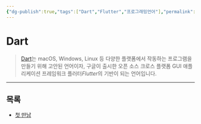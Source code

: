 ```yaml
---
{"dg-publish":true,"tags":["Dart","Flutter","프로그래밍언어"],"permalink":"/ProgrammingLanguage/Dart/Home/","dgPassFrontmatter":true,"created":"2024-02-06T20:35:19.173+09:00","updated":"2024-08-02T16:22:25.320+09:00"}
---
```



# Dart

> [Dart](https://dart.dev)는 macOS, Windows, Linux 등 다양한 플랫폼에서 작동하는 프로그램을 만들기 위해 고안된 언어이자, 구글이 출시한 오픈 소스 크로스 플랫폼 GUI 애플리케이션 프레임워크 플러터*Flutter*의 기반이 되는 언어입니다.

---

## 목록

+ [첫 만남](ProgrammingLanguage/Dart/Overview.md)